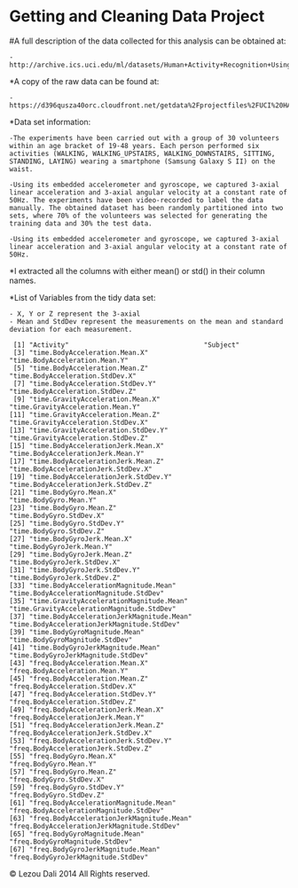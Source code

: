 Getting and Cleaning Data Project 
=================================

#A full description of the data collected for this analysis can be obtained at:

	-http://archive.ics.uci.edu/ml/datasets/Human+Activity+Recognition+Using+Smartphones

*A copy of the raw data can be found at:

	-https://d396qusza40orc.cloudfront.net/getdata%2Fprojectfiles%2FUCI%20HAR%20Dataset.zip 

*Data set information:

	-The experiments have been carried out with a group of 30 volunteers within an age bracket of 19-48 years. Each person performed six activities (WALKING, WALKING_UPSTAIRS, WALKING_DOWNSTAIRS, SITTING, STANDING, LAYING) wearing a smartphone (Samsung Galaxy S II) on the waist. 

	-Using its embedded accelerometer and gyroscope, we captured 3-axial linear acceleration and 3-axial angular velocity at a constant rate of 50Hz. The experiments have been video-recorded to label the data manually. The obtained dataset has been randomly partitioned into two sets, where 70% of the volunteers was selected for generating the training data and 30% the test data.

	-Using its embedded accelerometer and gyroscope, we captured 3-axial linear acceleration and 3-axial angular velocity at a constant rate of 50Hz.

*I extracted all the columns with either mean() or std() in their column names. 

*List of Variables from the tidy data set:

	- X, Y or Z represent the 3-axial
	- Mean and StdDev represent the measurements on the mean and standard deviation for each measurement.

	 [1] "Activity"                                  "Subject"                                  
	 [3] "time.BodyAcceleration.Mean.X"              "time.BodyAcceleration.Mean.Y"             
	 [5] "time.BodyAcceleration.Mean.Z"              "time.BodyAcceleration.StdDev.X"           
	 [7] "time.BodyAcceleration.StdDev.Y"            "time.BodyAcceleration.StdDev.Z"           
	 [9] "time.GravityAcceleration.Mean.X"           "time.GravityAcceleration.Mean.Y"          
	[11] "time.GravityAcceleration.Mean.Z"           "time.GravityAcceleration.StdDev.X"        
	[13] "time.GravityAcceleration.StdDev.Y"         "time.GravityAcceleration.StdDev.Z"        
	[15] "time.BodyAccelerationJerk.Mean.X"          "time.BodyAccelerationJerk.Mean.Y"         
	[17] "time.BodyAccelerationJerk.Mean.Z"          "time.BodyAccelerationJerk.StdDev.X"       
	[19] "time.BodyAccelerationJerk.StdDev.Y"        "time.BodyAccelerationJerk.StdDev.Z"       
	[21] "time.BodyGyro.Mean.X"                      "time.BodyGyro.Mean.Y"                     
	[23] "time.BodyGyro.Mean.Z"                      "time.BodyGyro.StdDev.X"                   
	[25] "time.BodyGyro.StdDev.Y"                    "time.BodyGyro.StdDev.Z"                   
	[27] "time.BodyGyroJerk.Mean.X"                  "time.BodyGyroJerk.Mean.Y"                 
	[29] "time.BodyGyroJerk.Mean.Z"                  "time.BodyGyroJerk.StdDev.X"               
	[31] "time.BodyGyroJerk.StdDev.Y"                "time.BodyGyroJerk.StdDev.Z"               
	[33] "time.BodyAccelerationMagnitude.Mean"       "time.BodyAccelerationMagnitude.StdDev"    
	[35] "time.GravityAccelerationMagnitude.Mean"    "time.GravityAccelerationMagnitude.StdDev" 
	[37] "time.BodyAccelerationJerkMagnitude.Mean"   "time.BodyAccelerationJerkMagnitude.StdDev"
	[39] "time.BodyGyroMagnitude.Mean"               "time.BodyGyroMagnitude.StdDev"            
	[41] "time.BodyGyroJerkMagnitude.Mean"           "time.BodyGyroJerkMagnitude.StdDev"        
	[43] "freq.BodyAcceleration.Mean.X"              "freq.BodyAcceleration.Mean.Y"             
	[45] "freq.BodyAcceleration.Mean.Z"              "freq.BodyAcceleration.StdDev.X"           
	[47] "freq.BodyAcceleration.StdDev.Y"            "freq.BodyAcceleration.StdDev.Z"           
	[49] "freq.BodyAccelerationJerk.Mean.X"          "freq.BodyAccelerationJerk.Mean.Y"         
	[51] "freq.BodyAccelerationJerk.Mean.Z"          "freq.BodyAccelerationJerk.StdDev.X"       
	[53] "freq.BodyAccelerationJerk.StdDev.Y"        "freq.BodyAccelerationJerk.StdDev.Z"       
	[55] "freq.BodyGyro.Mean.X"                      "freq.BodyGyro.Mean.Y"                     
	[57] "freq.BodyGyro.Mean.Z"                      "freq.BodyGyro.StdDev.X"                   
	[59] "freq.BodyGyro.StdDev.Y"                    "freq.BodyGyro.StdDev.Z"                   
	[61] "freq.BodyAccelerationMagnitude.Mean"       "freq.BodyAccelerationMagnitude.StdDev"    
	[63] "freq.BodyAccelerationJerkMagnitude.Mean"   "freq.BodyAccelerationJerkMagnitude.StdDev"
	[65] "freq.BodyGyroMagnitude.Mean"               "freq.BodyGyroMagnitude.StdDev"            
	[67] "freq.BodyGyroJerkMagnitude.Mean"           "freq.BodyGyroJerkMagnitude.StdDev"

© Lezou Dali 2014 All Rights reserved.
